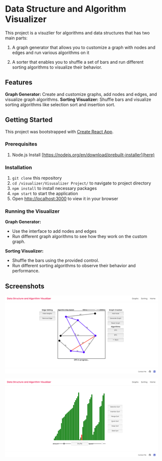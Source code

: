 
# Data Structure and Algorithm Visualizer

This project is a visuzlier for algorithms and data structures that has two main parts:

1. A graph generator that allows you to customize a graph with nodes and edges and run various algorithms on it

2. A sorter that enables you to shuffle a set of bars and run different sorting algorithms to visualize their behavior.
## Features
**Graph Generator:** Create and customize graphs, add nodes and edges, and visualize graph algorithms.
**Sorting Visualizer:** Shuffle bars and visualize sorting algorithms like selection sort and insertion sort.

## Getting Started

This project was bootstrapped with [Create React App](https://github.com/facebook/create-react-app).

### Prerequisites
1. Node.js Install [https://nodejs.org/en/download/prebuilt-installer](here)

### Installation
 1. `git clone` this repository
 2. `cd /visualizer/Visusalizer Project/` to navigate to project directory
 3. `npm install` to install necessary packages
 4. `npm start` to start the application
 5. Open [http://localhost:3000](http://localhost:3000) to view it in your browser

### Running the Visualizer
**Graph Generator:** 
 - Use the interface to add nodes and edges
 - Run different graph algorithms to see how they work on the custom graph.

**Sorting Visualizer:**
-   Shuffle the bars using the provided control.
-   Run different sorting algorithms to observe their behavior and performance.

## Screenshots

![Graph Screenshot](<Visusalizer Project/public/README pics/Graph Screenshot.png>)

![Sorting Screenshot](<Visusalizer Project/public/README pics/Sorting Screenshot.png>)

